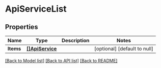 # ApiServiceList

## Properties
Name | Type | Description | Notes
------------ | ------------- | ------------- | -------------
**Items** | [**[]ApiService**](ApiService.md) |  | [optional] [default to null]

[[Back to Model list]](../README.md#documentation-for-models) [[Back to API list]](../README.md#documentation-for-api-endpoints) [[Back to README]](../README.md)


